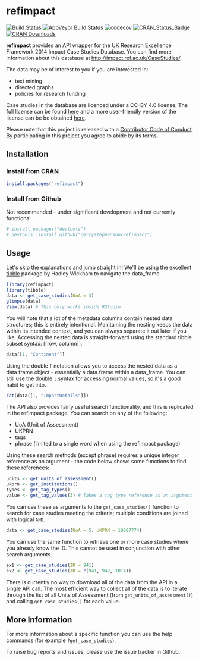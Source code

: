 
<!-- README.md is generated from README.Rmd. Please edit that file -->
refimpact
=========

[![Build Status](https://travis-ci.org/perrystephenson/refimpact.svg?branch=master)](https://travis-ci.org/perrystephenson/refimpact) [![AppVeyor Build Status](https://ci.appveyor.com/api/projects/status/github/perrystephenson/refimpact?branch=master&svg=true)](https://ci.appveyor.com/project/perrystephenson/refimpact) [![codecov](https://codecov.io/gh/perrystephenson/refimpact/branch/master/graph/badge.svg)](https://codecov.io/gh/perrystephenson/refimpact) [![CRAN\_Status\_Badge](http://www.r-pkg.org/badges/version/refimpact)](https://CRAN.R-project.org/package=refimpact) [![CRAN Downloads](http://cranlogs.r-pkg.org/badges/grand-total/refimpact)](http://cran.rstudio.com/web/packages/refimpact/index.html)

**refimpact** provides an API wrapper for the UK Research Excellence Framework 2014 Impact Case Studies Database. You can find more information about this database at <http://impact.ref.ac.uk/CaseStudies/>.

The data may be of interest to you if you are interested in:

-   text mining
-   directed graphs
-   policies for research funding

Case studies in the database are licenced under a CC-BY 4.0 license. The full license can be found [here](https://creativecommons.org/licenses/by/4.0/legalcode) and a more user-friendly version of the license can be be obtained [here](https://creativecommons.org/licenses/by/4.0/).

Please note that this project is released with a [Contributor Code of Conduct](CONDUCT.md). By participating in this project you agree to abide by its terms.

Installation
------------

### Install from CRAN

``` r
install.packages("refimpact")
```

### Install from Github

Not recommended - under significant development and not currently functional.

``` r
# install.packages("devtools")
# devtools::install_github("perrystephenson/refimpact")
```

Usage
-----

Let's skip the explanations and jump straight in! We'll be using the excellent [tibble](https://github.com/hadley/tibble) package by Hadley Wickham to navigate the data\_frame.

``` r
library(refimpact)
library(tibble)
data <- get_case_studies(UoA = 3)
glimpse(data)
View(data) # This only works inside RStudio
```

You will note that a lot of the metadata columns contain nested data structures; this is entirely intentional. Maintaining the nesting keeps the data within its intended context, and you can always separate it out later if you like. Accessing the nested data is straight-forward using the standard tibble subset syntax: \[\[row, column\]\].

``` r
data[[1, "Continent"]]
```

Using the double `[` notation allows you to access the nested data as a data.frame object - essentially a data.frame within a data\_frame. You can still use the double `[` syntax for accessing normal values, so it's a good habit to get into.

``` r
cat(data[[1, "ImpactDetails"]])
```

The API also provides fairly useful search functionality, and this is replicated in the refimpact package. You can search on any of the following:

-   UoA (Unit of Assessment)
-   UKPRN
-   tags
-   phrase (limited to a single word when using the refimpact package)

Using these search methods (except phrase) requires a unique integer reference as an argument - the code below shows some functions to find these references:

``` r
units <- get_units_of_assessment()
ukprn <- get_institutions()
types <- get_tag_types()
value <- get_tag_values(3) # Takes a tag type reference as an argument
```

You can use these as arguments to the `get_case_studies()` function to search for case studies meeting the criteria; multiple conditions are joined with logical `AND`.

``` r
data <- get_case_studies(UoA = 5, UKPRN = 10007774)
```

You can use the same function to retrieve one or more case studies where you already know the ID. This cannot be used in conjunction with other search arguments.

``` r
ex1 <- get_case_studies(ID = 941)
ex2 <- get_case_studies(ID = c(941, 942, 1014))
```

There is currently no way to download all of the data from the API in a single API call. The most efficient way to collect all of the data is to iterate through the list of all Units of Assessment (from `get_units_of_assessment()`) and calling `get_case_studies()` for each value.

More Information
----------------

For more information about a specific function you can use the help commands (for example `?get_case_studies`).

To raise bug reports and issues, please use the issue tracker in Github.
